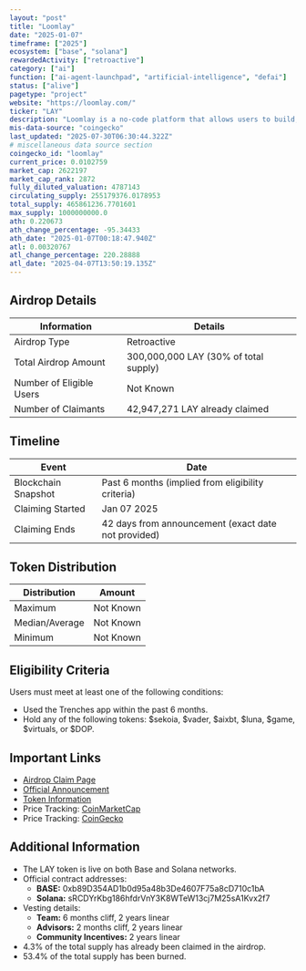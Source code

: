 ```yaml
---
layout: "post"
title: "Loomlay"
date: "2025-01-07"
timeframe: ["2025"]
ecosystem: ["base", "solana"]
rewardedActivity: ["retroactive"]
category: ["ai"]
function: ["ai-agent-launchpad", "artificial-intelligence", "defai"]
status: ["alive"]
pagetype: "project"
website: "https://loomlay.com/"
ticker: "LAY"
description: "Loomlay is a no-code platform that allows users to build, launch, and connect autonomous AI agents for collaboration."
mis-data-source: "coingecko"
last_updated: "2025-07-30T06:30:44.322Z"
# miscellaneous data source section
coingecko_id: "loomlay"
current_price: 0.0102759
market_cap: 2622197
market_cap_rank: 2872
fully_diluted_valuation: 4787143
circulating_supply: 255179376.0178953
total_supply: 465861236.7701601
max_supply: 1000000000.0
ath: 0.220673
ath_change_percentage: -95.34433
ath_date: "2025-01-07T00:18:47.940Z"
atl: 0.00320767
atl_change_percentage: 220.28888
atl_date: "2025-04-07T13:50:19.135Z"
---
```


## Airdrop Details

| Information              | Details                               |
| ------------------------ | ------------------------------------- |
| Airdrop Type             | Retroactive                         |
| Total Airdrop Amount     | 300,000,000 LAY (30% of total supply) |
| Number of Eligible Users | Not Known                             |
| Number of Claimants      | 42,947,271 LAY already claimed        |

## Timeline

| Event               | Date                                                |
| ------------------- | --------------------------------------------------- |
| Blockchain Snapshot | Past 6 months (implied from eligibility criteria)   |
| Claiming Started    | Jan 07 2025                                         |
| Claiming Ends       | 42 days from announcement (exact date not provided) |

## Token Distribution

| Distribution   | Amount    |
| -------------- | --------- |
| Maximum        | Not Known |
| Median/Average | Not Known |
| Minimum        | Not Known |

## Eligibility Criteria

Users must meet at least one of the following conditions:

- Used the Trenches app within the past 6 months.
- Hold any of the following tokens: $sekoia, $vader, $aixbt, $luna, $game, $virtuals, or $DOP.

## Important Links

- [Airdrop Claim Page](http://loomlay.com/claim)
- [Official Announcement](https://x.com/loomlayai/status/1874065758080180269)
- [Token Information](https://dev.loomlay.com/tokens/lay-token)
- Price Tracking: [CoinMarketCap](https://coinmarketcap.com/currencies/loomlay)
- Price Tracking: [CoinGecko](https://www.coingecko.com/en/coins/loomlay)

## Additional Information

- The LAY token is live on both Base and Solana networks.
- Official contract addresses:
  - **BASE:** 0xb89D354AD1b0d95a48b3De4607F75a8cD710c1bA
  - **Solana:** sRCDYrKbg186hfdrVnY3K8WTeW13cj7M25sA1Kvx2f7
- Vesting details:
  - **Team:** 6 months cliff, 2 years linear
  - **Advisors:** 2 months cliff, 2 years linear
  - **Community Incentives:** 2 years linear
- 4.3% of the total supply has already been claimed in the airdrop.
- 53.4% of the total supply has been burned.